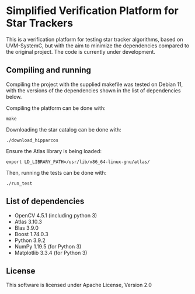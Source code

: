# Simplified Verification Platform for Star Trackers

This is a verification platform for testing star tracker algorithms, based on UVM-SystemC, but with the aim to minimize the dependencies compared to the original project.
The code is currently under development.

## Compiling and running

Compiling the project with the supplied makefile was tested on Debian 11, with the versions of the dependencies shown in the list of dependencies below.

Compiling the platform can be done with:

```
make
```
Downloading the star catalog can be done with:

```
./download_hipparcos
```

Ensure the Atlas library is being loaded:

```
export LD_LIBRARY_PATH=/usr/lib/x86_64-linux-gnu/atlas/
```

Then, running the tests can be done with:

```
./run_test
```

## List of dependencies

* OpenCV 4.5.1 (including python 3)
* Atlas 3.10.3
* Blas 3.9.0
* Boost 1.74.0.3
* Python 3.9.2
* NumPy  1.19.5 (for Python 3)
* Matplotlib 3.3.4 (for Python 3)

## License

This software is licensed under Apache License, Version 2.0

